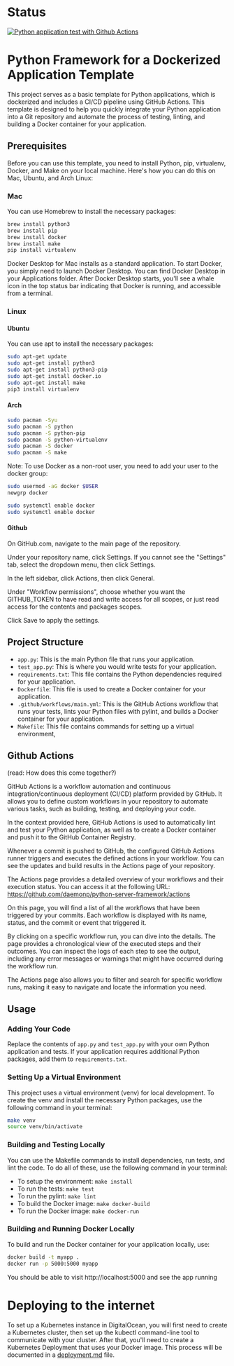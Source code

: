 # Status

[![Python application test with Github 
Actions](https://github.com/daemonp/python-server-framework/actions/workflows/main.yml/badge.svg)](https://github.com/daemonp/python-server-framework/actions/workflows/main.yml)

# Python Framework for a Dockerized Application Template

This project serves as a basic template for Python applications, which is 
dockerized and includes a CI/CD pipeline using GitHub Actions. This template is 
designed to help you quickly integrate your Python application into a Git 
repository and automate the process of testing, linting, and building a Docker 
container for your application.

## Prerequisites

Before you can use this template, you need to install Python, pip, virtualenv, Docker, and Make on your local machine. Here's how you can do this on Mac, Ubuntu, and Arch Linux:

### Mac

You can use Homebrew to install the necessary packages:

```bash
brew install python3
brew install pip
brew install docker
brew install make
pip install virtualenv
```

Docker Desktop for Mac installs as a standard application. To start 
Docker, you simply need to launch Docker Desktop. You can find 
Docker Desktop in your Applications folder. After Docker Desktop 
starts, you'll see a whale icon in the top status bar indicating 
that Docker is running, and accessible from a terminal.

### Linux

#### Ubuntu
You can use apt to install the necessary packages:
```bash
sudo apt-get update
sudo apt-get install python3
sudo apt-get install python3-pip
sudo apt-get install docker.io
sudo apt-get install make
pip3 install virtualenv
```


#### Arch
```bash
sudo pacman -Syu
sudo pacman -S python
sudo pacman -S python-pip
sudo pacman -S python-virtualenv
sudo pacman -S docker
sudo pacman -S make
```

Note: To use Docker as a non-root user, you need to add your user 
to the docker group:

```bash
sudo usermod -aG docker $USER
newgrp docker
```

```bash
sudo systemctl enable docker
sudo systemctl enable docker
```
#### Github 

On GitHub.com, navigate to the main page of the repository.

Under your repository name, click  Settings. If you cannot see the 
"Settings" tab, select the dropdown menu, then click Settings.

In the left sidebar, click  Actions, then click General.

Under "Workflow permissions", choose whether you want the GITHUB_TOKEN to have read and write access for all scopes, or just read access for the contents and packages scopes.

Click Save to apply the settings.


## Project Structure

- `app.py`: This is the main Python file that runs your application.
- `test_app.py`: This is where you would write tests for your application.
- `requirements.txt`: This file contains the Python dependencies required for your application.
- `Dockerfile`: This file is used to create a Docker container for your application.
- `.github/workflows/main.yml`: This is the GitHub Actions workflow that runs your tests, lints your Python files with pylint, and builds a Docker container for your application.
- `Makefile`: This file contains commands for setting up a virtual environment, 

## Github Actions

(read: How does this come together?)

GitHub Actions is a workflow automation and continuous integration/continuous 
deployment (CI/CD) platform provided by GitHub. It allows you to define custom 
workflows in your repository to automate various tasks, such as building, 
testing, and deploying your code.

In the context provided here, GitHub Actions is used to automatically lint and 
test your Python application, as well as to create a Docker container and push 
it to the GitHub Container Registry.

Whenever a commit is pushed to GitHub, the configured GitHub Actions runner 
triggers and executes the defined actions in your workflow. You can see the 
updates and build results in the Actions page of your repository.

The Actions page provides a detailed overview of your workflows and their 
execution status. You can access it at the following URL: 
https://github.com/daemonp/python-server-framework/actions

On this page, you will find a list of all the workflows that have been 
triggered by your commits. Each workflow is displayed with its name, status, 
and the commit or event that triggered it.

By clicking on a specific workflow run, you can dive into the details. The page 
provides a chronological view of the executed steps and their outcomes. You can 
inspect the logs of each step to see the output, including any error messages 
or warnings that might have occurred during the workflow run.

The Actions page also allows you to filter and search for specific workflow 
runs, making it easy to navigate and locate the information you need.

## Usage

### Adding Your Code

Replace the contents of `app.py` and `test_app.py` with your own Python 
application and tests. If your application requires additional Python packages, 
add them to `requirements.txt`.

### Setting Up a Virtual Environment

This project uses a virtual environment (venv) for local development. To create 
the venv and install the necessary Python packages, use the following command 
in your terminal:

```bash
make venv
source venv/bin/activate
```

### Building and Testing Locally

You can use the Makefile commands to install dependencies, run tests, and lint 
the code. To do all of these, use the following command in your terminal:

* To setup the environment: `make install`
* To run the tests: `make test`
* To run the pylint: `make lint`
* To build the Docker image: `make docker-build`
* To run the Docker image: `make docker-run`

### Building and Running Docker Locally

To build and run the Docker container for your application locally, use:

```bash
docker build -t myapp .
docker run -p 5000:5000 myapp
```
You should be able to visit http://localhost:5000 and see the app running


# Deploying to the internet

To set up a Kubernetes instance in DigitalOcean, you will first 
need to create a Kubernetes cluster, then set up the kubectl 
command-line tool to communicate with your cluster. After that, 
you'll need to create a Kubernetes Deployment that uses your Docker 
image. This process will be documented in a 
[deployment.md](deployment.md) file.

